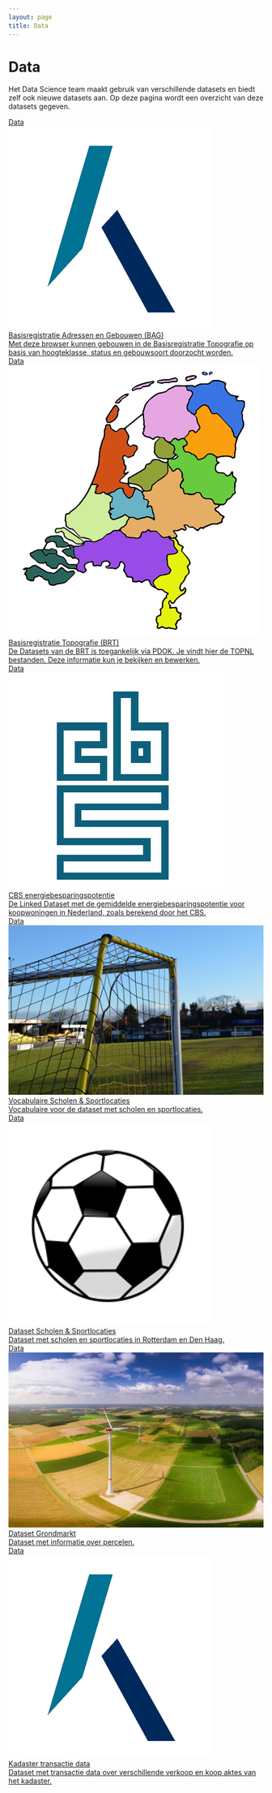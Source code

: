 ```yaml
---
layout: page
title: Data
---
```

# Data

Het Data Science team maakt gebruik van verschillende datasets en biedt zelf ook nieuwe datasets aan.  Op deze pagina wordt een overzicht van deze datasets gegeven.

<div class="cards-wrapper">
  <a href="https://lod-cloud.net/dataset/bag">
    <div class="card">
      <div class="card-type">Data</div>
      <img class="card-image" src="/assets/images/kadaster-logo.png">
      <div class="card-title">Basisregistratie Adressen en Gebouwen (BAG)</div>
      <div class="card-description">Met deze browser kunnen gebouwen in de Basisregistratie Topografie op basis van hoogteklasse, status en gebouwsoort doorzocht worden.</div>
    </div>
  </a>
  <a href="https://www.pdok.nl/introductie/-/article/basisregistratie-topografie-brt-topnl">
    <div class="card">
      <div class="card-type">Data</div>
      <img class="card-image" src="/assets/images/nederland-provincies.jpg">
      <div class="card-title">Basisregistratie Topografie (BRT)</div>
      <div class="card-description">De Datasets van de BRT is toegankelijk via PDOK. Je vindt hier de TOPNL bestanden. Deze  informatie kun je bekijken en bewerken.</div>
    </div>
  </a>
  <a href="https://data.pldn.nl/cbs/energiebesparing">
    <div class="card">
      <div class="card-type">Data</div>
      <img class="card-image" src="/assets/images/cbs-logo.png">
      <div class="card-title">CBS energiebesparingspotentie</div>
      <div class="card-description">De Linked Dataset met de gemiddelde energiebesparingspotentie voor koopwoningen in Nederland, zoals berekend door het CBS.</div>
    </div>
  </a>
  <a href="/data/haal-centraal-vocab/index-en.html">
    <div class="card">
      <div class="card-type">Data</div>
      <img class="card-image" src="/assets/images/voetbal.jpg">
      <div class="card-title">Vocabulaire Scholen &amp; Sportlocaties</div>
      <div class="card-description">Vocabulaire voor de dataset met scholen en sportlocaties.</div>
    </div>
  </a>
  <a href="https://kadaster.triply.cc/haal-centraal/scholen-sportlocaties">
    <div class="card">
      <div class="card-type">Data</div>
      <img class="card-image" src="/assets/images/voetbal.png">
      <div class="card-title">Dataset Scholen &amp; Sportlocaties</div>
      <div class="card-description">Dataset met scholen en sportlocaties in Rotterdam en Den Haag.</div>
    </div>
  </a>
  <a href="https://kadaster.triply.cc/kadaster/grondmarkt">
    <div class="card">
      <div class="card-type">Data</div>
      <img class="card-image" src="/assets/images/grondmarkt.jpg">
      <div class="card-title">Dataset Grondmarkt</div>
      <div class="card-description">Dataset met informatie over percelen.</div>
    </div>
  </a>
    <a href="https://kadaster.triply.cc/kadaster/transacties-apeldoorn/">
      <div class="card">
        <div class="card-type">Data</div>
        <img class="card-image" src="/assets/images/kadaster-logo.png">
        <div class="card-title">Kadaster transactie data</div>
        <div class="card-description">Dataset met transactie data over verschillende verkoop en koop aktes van het kadaster.</div>
      </div>
    </a>
</div>
